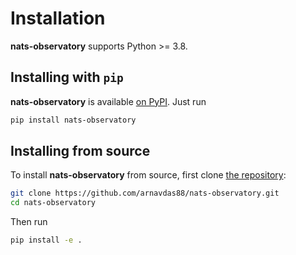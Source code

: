 Installation
============

**nats-observatory** supports Python >= 3.8.

## Installing with `pip`

**nats-observatory** is available [on PyPI](https://pypi.org/project/nats-observatory/). Just run

```bash
pip install nats-observatory
```

## Installing from source

To install **nats-observatory** from source, first clone [the repository](https://github.com/arnavdas88/nats-observatory):

```bash
git clone https://github.com/arnavdas88/nats-observatory.git
cd nats-observatory
```

Then run

```bash
pip install -e .
```
